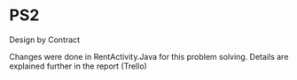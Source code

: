 # PS2
Design by Contract

Changes were done in RentActivity.Java for this problem solving. 
Details are explained further in the report (Trello)
